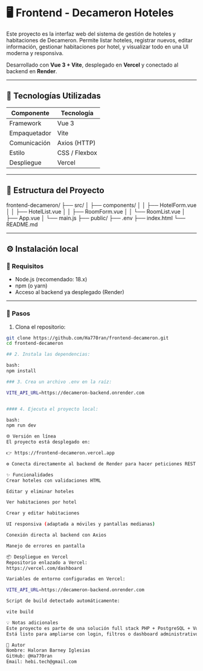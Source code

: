 # 🖥️ Frontend - Decameron Hoteles

Este proyecto es la interfaz web del sistema de gestión de hoteles y habitaciones de Decameron. Permite listar hoteles, registrar nuevos, editar información, gestionar habitaciones por hotel, y visualizar todo en una UI moderna y responsiva.

Desarrollado con **Vue 3 + Vite**, desplegado en **Vercel** y conectado al backend en **Render**.

---

## 🚀 Tecnologías Utilizadas

| Componente    | Tecnología          |
|---------------|----------------------|
| Framework     | Vue 3                |
| Empaquetador  | Vite                 |
| Comunicación  | Axios (HTTP)         |
| Estilo        | CSS / Flexbox        |
| Despliegue    | Vercel               |

---

## 📁 Estructura del Proyecto

frontend-decameron/
├── src/
│ ├── components/
│ │ ├── HotelForm.vue
│ │ ├── HotelList.vue
│ │ ├── RoomForm.vue
│ │ └── RoomList.vue
│ ├── App.vue
│ └── main.js
├── public/
├── .env
├── index.html
└── README.md


---

## ⚙️ Instalación local

### 🔸 Requisitos

- Node.js (recomendado: 18.x)
- npm (o yarn)
- Acceso al backend ya desplegado (Render)

---

### 🔸 Pasos

1. Clona el repositorio:

```bash
git clone https://github.com/Ha770ran/frontend-decameron.git
cd frontend-decameron

## 2. Instala las dependencias:

bash:
npm install

### 3. Crea un archivo .env en la raíz:

VITE_API_URL=https://decameron-backend.onrender.com


#### 4. Ejecuta el proyecto local:

bash:
npm run dev

🌐 Versión en línea
El proyecto está desplegado en:

👉 https://frontend-decameron.vercel.app

⚙️ Conecta directamente al backend de Render para hacer peticiones REST.

✨ Funcionalidades
Crear hoteles con validaciones HTML

Editar y eliminar hoteles

Ver habitaciones por hotel

Crear y editar habitaciones

UI responsiva (adaptada a móviles y pantallas medianas)

Conexión directa al backend con Axios

Manejo de errores en pantalla

📦 Despliegue en Vercel
Repositorio enlazado a Vercel:
https://vercel.com/dashboard

Variables de entorno configuradas en Vercel:

VITE_API_URL=https://decameron-backend.onrender.com

Script de build detectado automáticamente:

vite build

💡 Notas adicionales
Este proyecto es parte de una solución full stack PHP + PostgreSQL + Vue.
Está listo para ampliarse con login, filtros o dashboard administrativo.

👤 Autor
Nombre: Haloran Barney Iglesias
GitHub: @Ha770ran
Email: hebi.tech@gmail.com



